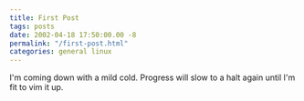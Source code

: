 ```yaml
---
title: First Post
tags: posts
date: 2002-04-18 17:50:00.00 -8
permalink: "/first-post.html"
categories: general linux
---
```

I'm coming down with a mild cold. Progress will slow to a halt again until I'm fit to vim it up.
